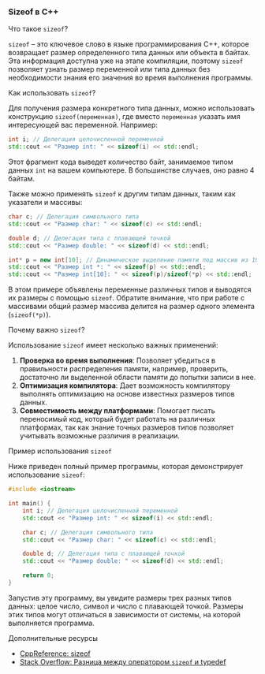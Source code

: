 ### Sizeof в C++

Что такое `sizeof`?

`sizeof` – это ключевое слово в языке программирования C++, которое возвращает размер определенного типа данных или объекта в байтах. Эта информация доступна уже на этапе компиляции, поэтому `sizeof` позволяет узнать размер переменной или типа данных без необходимости знания его значения во время выполнения программы.

Как использовать `sizeof`?

Для получения размера конкретного типа данных, можно использовать конструкцию `sizeof(переменная)`, где вместо `переменная` указать имя интересующей вас переменной. Например:

```cpp
int i; // Делегация целочисленной переменной
std::cout << "Размер int: " << sizeof(i) << std::endl;
```

Этот фрагмент кода выведет количество байт, занимаемое типом данных `int` на вашем компьютере. В большинстве случаев, оно равно 4 байтам.

Также можно применять `sizeof` к другим типам данных, таким как указатели и массивы:

```cpp
char c; // Делегация символьного типа
std::cout << "Размер char: " << sizeof(c) << std::endl;

double d; // Делегация типа с плавающей точкой
std::cout << "Размер double: " << sizeof(d) << std::endl;

int* p = new int[10]; // Динамическое выделение памяти под массив из 10 целых чисел
std::cout << "Размер int *: " << sizeof(p) << std::endl;
std::cout << "Размер int[10]: " << sizeof(p)/sizeof(*p) << std::endl;
```

В этом примере объявлены переменные различных типов и выводятся их размеры с помощью `sizeof`. Обратите внимание, что при работе с массивами общий размер массива делится на размер одного элемента (`sizeof(*p)`).

Почему важно `sizeof`?

Использование `sizeof` имеет несколько важных применений:
1. **Проверка во время выполнения**: Позволяет убедиться в правильности распределения памяти, например, проверить, достаточно ли выделенной области памяти до попытки записи в нее.
2. **Оптимизация компилятора**: Дает возможность компилятору выполнять оптимизацию на основе известных размеров типов данных.
3. **Совместимость между платформами**: Помогает писать переносимый код, который будет работать на различных платформах, так как знание точных размеров типов позволяет учитывать возможные различия в реализации.

Пример использования `sizeof`

Ниже приведен полный пример программы, которая демонстрирует использование `sizeof`:

```cpp
#include <iostream>

int main() {
    int i; // Делегация целочисленной переменной
    std::cout << "Размер int: " << sizeof(i) << std::endl;

    char c; // Делегация символьного типа
    std::cout << "Размер char: " << sizeof(c) << std::endl;

    double d; // Делегация типа с плавающей точкой
    std::cout << "Размер double: " << sizeof(d) << std::endl;

    return 0;
}
```

Запустив эту программу, вы увидите размеры трех разных типов данных: целое число, символ и число с плавающей точкой. Размеры этих типов могут отличаться в зависимости от системы, на которой выполняется программа.

Дополнительные ресурсы

- [CppReference: sizeof](https://en.cppreference.com/w/cpp/language/operator_sizeof)
- [Stack Overflow: Разница между оператором `sizeof` и typedef](https://stackoverflow.com/questions/6789545/difference-between-sizeof-operator-and-typedef)
